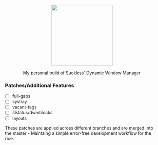 <p align="center"><img width=200 src="https://dwm.suckless.org/dwm.svg"></p>

<p align="center">My personal build of Suckless' Dynamic Window Manager</p>

### Patches/Additional Features

- [ ] full-gaps
- [ ] systray
- [ ] vacant-tags
- [ ] slstatus/dwmblocks
- [ ] layouts

These patches are applied across different branches and are merged into the
master - Maintaing a simple error-free development workflow for the rice.
